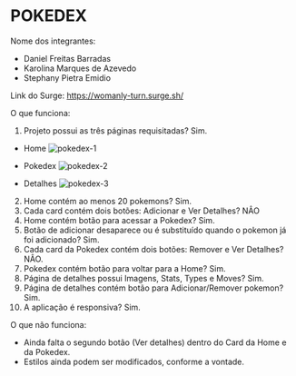 # POKEDEX

Nome dos integrantes: 
- Daniel Freitas Barradas
- Karolina Marques de Azevedo
- Stephany Pietra Emidio

Link do Surge: https://womanly-turn.surge.sh/

O que funciona:

1. Projeto possui as três páginas requisitadas? Sim.
- Home 
![pokedex-1](https://user-images.githubusercontent.com/66569532/187568129-b3f92d68-7bac-48f2-a896-0f430a62eaf6.png)

- Pokedex
![pokedex-2](https://user-images.githubusercontent.com/66569532/187568218-05033ae3-662e-4e5b-85d8-56152f68697d.png)

- Detalhes
![pokedex-3](https://user-images.githubusercontent.com/66569532/187568250-c05d3897-937a-4a09-baec-6483380c05e6.png)

2. Home contém ao menos 20 pokemons? Sim.
3. Cada card contém dois botões: Adicionar e Ver Detalhes? NÂO
4. Home contém botão para acessar a Pokedex? Sim.
5. Botão de adicionar desaparece ou é substituído quando o pokemon já foi adicionado? Sim.
6. Cada card da Pokedex contém dois botões: Remover e Ver Detalhes? NÂO.
7. Pokedex contém botão para voltar para a Home? Sim.
8. Página de detalhes possui Imagens, Stats, Types e Moves? Sim.
9. Página de detalhes contém botão para Adicionar/Remover pokemon? Sim.
10. A aplicação é responsiva? Sim.


O que não funciona: 
- Ainda falta o segundo botão (Ver detalhes) dentro do Card da Home e da Pokedex.
- Estilos ainda podem ser modificados, conforme a vontade.
